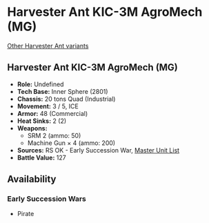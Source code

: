 # Harvester Ant KIC-3M AgroMech (MG)

[Other Harvester Ant variants](../harvester_ant.md)

## Harvester Ant KIC-3M AgroMech (MG)
- **Role:** Undefined
- **Tech Base:** Inner Sphere (2801)
- **Chassis:** 20 tons Quad (Industrial)
- **Movement:** 3 / 5, ICE
- **Armor:** 48 (Commercial)
- **Heat Sinks:** 2 (2)
- **Weapons:**
  - SRM 2 (ammo: 50)
  - Machine Gun × 4 (ammo: 200)
- **Sources:** RS OK - Early Succession War, [Master Unit List](http://masterunitlist.info/Unit/Details/7152/harvester-ant-kic-3m-agromech-mod-kic-3-mg)
- **Battle Value:** 127

## Availability

### Early Succession Wars
- Pirate

